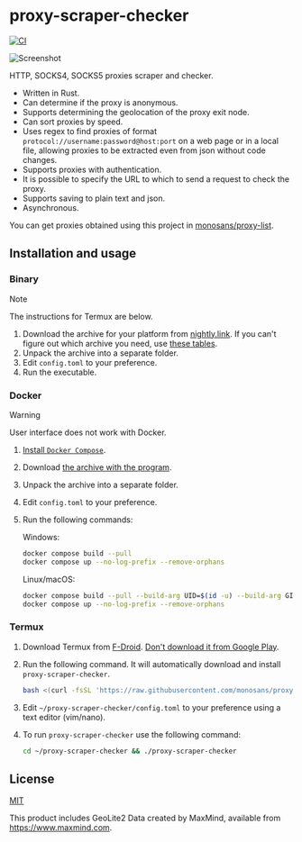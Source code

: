 # proxy-scraper-checker

[![CI](https://github.com/monosans/proxy-scraper-checker/actions/workflows/ci.yml/badge.svg)](https://github.com/monosans/proxy-scraper-checker/actions/workflows/ci.yml)

![Screenshot](https://github.com/user-attachments/assets/e895154c-b5d9-4efa-948c-289287cbc20a)

HTTP, SOCKS4, SOCKS5 proxies scraper and checker.

- Written in Rust.
- Can determine if the proxy is anonymous.
- Supports determining the geolocation of the proxy exit node.
- Can sort proxies by speed.
- Uses regex to find proxies of format `protocol://username:password@host:port` on a web page or in a local file, allowing proxies to be extracted even from json without code changes.
- Supports proxies with authentication.
- It is possible to specify the URL to which to send a request to check the proxy.
- Supports saving to plain text and json.
- Asynchronous.

You can get proxies obtained using this project in [monosans/proxy-list](https://github.com/monosans/proxy-list).

## Installation and usage

### Binary

> [!NOTE]
> The instructions for Termux are below.

1. Download the archive for your platform from [nightly.link](https://nightly.link/monosans/proxy-scraper-checker/workflows/ci/main?preview). If you can't figure out which archive you need, use [these tables](https://doc.rust-lang.org/beta/rustc/platform-support.html).
1. Unpack the archive into a separate folder.
1. Edit `config.toml` to your preference.
1. Run the executable.

### Docker

> [!WARNING]
> User interface does not work with Docker.

1. [Install `Docker Compose`](https://docs.docker.com/compose/install/).
1. Download [the archive with the program](https://github.com/monosans/proxy-scraper-checker/archive/refs/heads/main.zip).
1. Unpack the archive into a separate folder.
1. Edit `config.toml` to your preference.
1. Run the following commands:

   Windows:

   ```bash
   docker compose build --pull
   docker compose up --no-log-prefix --remove-orphans
   ```

   Linux/macOS:

   ```bash
   docker compose build --pull --build-arg UID=$(id -u) --build-arg GID=$(id -g)
   docker compose up --no-log-prefix --remove-orphans
   ```

### Termux

1. Download Termux from [F-Droid](https://f-droid.org/en/packages/com.termux/). [Don't download it from Google Play](https://github.com/termux/termux-app#google-play-store-experimental-branch).
1. Run the following command. It will automatically download and install `proxy-scraper-checker`.

   ```bash
   bash <(curl -fsSL 'https://raw.githubusercontent.com/monosans/proxy-scraper-checker/main/termux.sh')
   ```

1. Edit `~/proxy-scraper-checker/config.toml` to your preference using a text editor (vim/nano).
1. To run `proxy-scraper-checker` use the following command:
   ```bash
   cd ~/proxy-scraper-checker && ./proxy-scraper-checker
   ```

## License

[MIT](LICENSE)

This product includes GeoLite2 Data created by MaxMind, available from <https://www.maxmind.com>.
